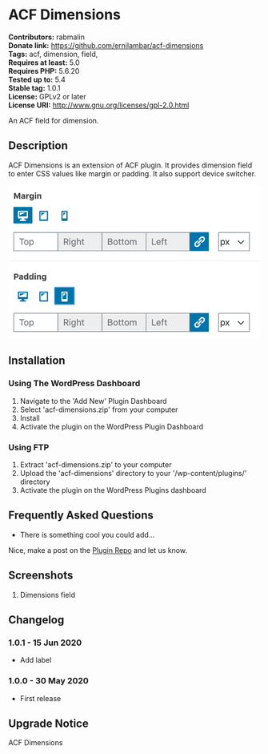 # ACF Dimensions 

**Contributors:** rabmalin  
**Donate link:** https://github.com/ernilambar/acf-dimensions  
**Tags:** acf, dimension, field,  
**Requires at least:** 5.0  
**Requires PHP:** 5.6.20  
**Tested up to:** 5.4  
**Stable tag:** 1.0.1  
**License:** GPLv2 or later  
**License URI:** http://www.gnu.org/licenses/gpl-2.0.html  

An ACF field for dimension.

## Description 

ACF Dimensions is an extension of ACF plugin. It provides dimension field to enter CSS values like margin or padding. It also support device switcher.

![Dimensions Field Example](https://github.com/ernilambar/acf-dimensions/blob/master/plugin-assets/screenshot-1.png)

## Installation 

### Using The WordPress Dashboard 

1. Navigate to the 'Add New' Plugin Dashboard
2. Select 'acf-dimensions.zip' from your computer
3. Install
4. Activate the plugin on the WordPress Plugin Dashboard

### Using FTP

1. Extract 'acf-dimensions.zip' to your computer
2. Upload the 'acf-dimensions' directory to your '/wp-content/plugins/' directory
3. Activate the plugin on the WordPress Plugins dashboard

## Frequently Asked Questions 

* There is something cool you could add...

Nice, make a post on the [Plugin Repo](https://github.com/ernilambar/acf-dimensions/issues) and let us know.

## Screenshots 

1. Dimensions field

## Changelog 

### 1.0.1 - 15 Jun 2020 

* Add label

### 1.0.0 - 30 May 2020 

* First release

## Upgrade Notice

ACF Dimensions
